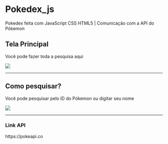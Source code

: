# Pokedex_js
Pokedex feita com JavaScript CSS HTML5 | Comunicação com a API do Pókemon

<h2>Tela Principal</h2>
<p>Você pode fazer toda a pesquisa aqui</p>
<img src="https://github.com/KevinSoffa/imagens/blob/pokedex/Pokedex_img.png">
<hr>
<h2>Como pesquisar?</h2>
<p>Você pode pesquisar pelo ID do Pókemon ou digitar seu nome</p>
<img src="https://github.com/KevinSoffa/imagens/blob/pokedex/Pesquisa.png">
<hr>
<h3>Link API</h3>
https://pokeapi.co
